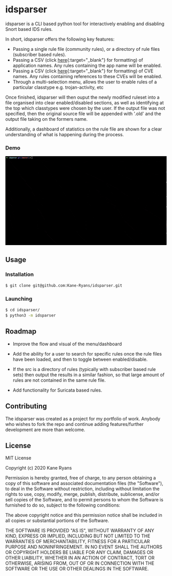 # idsparser

idsparser is a CLI based python tool for interactively enabling and disabling Snort based IDS rules. 

In short, idsparser offers the following key features:
* Passing a single rule file (community rules), or a directory of rule files (subscriber based rules).
* Passing a CSV (click [here](example_files/applications.csv){:target="_blank"} for formatting) of application names. Any rules containing the app name will be enabled.
* Passing a CSV (click [here](example_files/vulnerabilities.csv){:target="_blank"} for formatting) of CVE names. Any rules containing references to these CVEs will be enabled.
* Through a multi-selection menu, allows the user to enable rules of a particular classtype e.g. trojan-activity, etc

Once finished, idsparser will then ouput the newly modified ruleset into a file organised into clear enabled/disabled sections, as well as identifying at the top which classtypes were chosen by the user. If the output file was not specified, then the original source file will be appended with '.old' and the output file taking on the formers name.

Additionally, a dashboard of statistics on the rule file are shown for a clear understanding of what is happening during the process.

### Demo

![](idsparser-demo.gif)

## Usage

### Installation

```bash
$ git clone git@github.com:Kane-Ryans/idsparser.git
```

### Launching

```bash
$ cd idsparser/
$ python3 -m idsparser
```

## Roadmap

* Improve the flow and visual of the menu/dashboard

* Add the ability for a user to search for specific rules once the rule files have been loaded, and then to toggle between enabled/disable.

* If the src is a directory of rules (typically with subscriber based rule sets) then output the results in a similar fashion, so that large amount of rules are not contained in the same rule file.

* Add functionality for Suricata based rules.

## Contributing

The idsparser was created as a project for my portfolio of work. Anybody who wishes to fork the repo and continue adding features/further development are more than welcome.

## License

MIT License

Copyright (c) 2020 Kane Ryans

Permission is hereby granted, free of charge, to any person obtaining a copy
of this software and associated documentation files (the "Software"), to deal
in the Software without restriction, including without limitation the rights
to use, copy, modify, merge, publish, distribute, sublicense, and/or sell
copies of the Software, and to permit persons to whom the Software is
furnished to do so, subject to the following conditions:

The above copyright notice and this permission notice shall be included in all
copies or substantial portions of the Software.

THE SOFTWARE IS PROVIDED "AS IS", WITHOUT WARRANTY OF ANY KIND, EXPRESS OR
IMPLIED, INCLUDING BUT NOT LIMITED TO THE WARRANTIES OF MERCHANTABILITY,
FITNESS FOR A PARTICULAR PURPOSE AND NONINFRINGEMENT. IN NO EVENT SHALL THE
AUTHORS OR COPYRIGHT HOLDERS BE LIABLE FOR ANY CLAIM, DAMAGES OR OTHER
LIABILITY, WHETHER IN AN ACTION OF CONTRACT, TORT OR OTHERWISE, ARISING FROM,
OUT OF OR IN CONNECTION WITH THE SOFTWARE OR THE USE OR OTHER DEALINGS IN THE
SOFTWARE.
